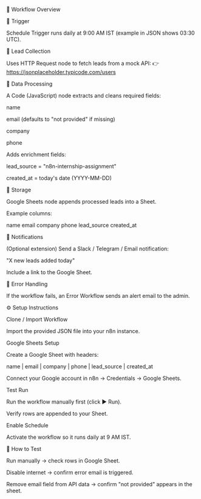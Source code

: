 📌 Workflow Overview

🔹 Trigger

Schedule Trigger runs daily at 9:00 AM IST (example in JSON shows 03:30 UTC).

🔹 Lead Collection

Uses HTTP Request node to fetch leads from a mock API:
👉 https://jsonplaceholder.typicode.com/users

🔹 Data Processing

A Code (JavaScript) node extracts and cleans required fields:

name

email (defaults to "not provided" if missing)

company

phone

Adds enrichment fields:

lead_source = "n8n-internship-assignment"

created_at = today's date (YYYY-MM-DD)

🔹 Storage

Google Sheets node appends processed leads into a Sheet.

Example columns:

name	email	company	phone	lead_source	created_at

🔹 Notifications

(Optional extension) Send a Slack / Telegram / Email notification:

"X new leads added today"

Include a link to the Google Sheet.

🔹 Error Handling

If the workflow fails, an Error Workflow sends an alert email to the admin.

⚙️ Setup Instructions

Clone / Import Workflow

Import the provided JSON file into your n8n instance.

Google Sheets Setup

Create a Google Sheet with headers:

name | email | company | phone | lead_source | created_at


Connect your Google account in n8n → Credentials → Google Sheets.

Test Run

Run the workflow manually first (click ▶ Run).

Verify rows are appended to your Sheet.

Enable Schedule

Activate the workflow so it runs daily at 9 AM IST.

🧪 How to Test

Run manually → check rows in Google Sheet.

Disable internet → confirm error email is triggered.

Remove email field from API data → confirm "not provided" appears in the sheet.
